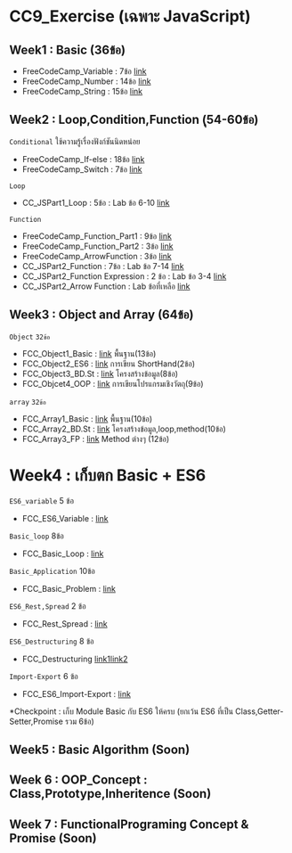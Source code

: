# CC9_Exercise (เฉพาะ JavaScript)


## Week1 : Basic (36ข้อ)

- FreeCodeCamp_Variable : 7ข้อ [link](https://github.com/codecamp-official-thailand/CC9_Exercise/blob/main/FCC_JS1Basic_1_Variable.md)
- FreeCodeCamp_Number : 14ข้อ [link](https://github.com/codecamp-official-thailand/CC9_Exercise/blob/main/FCC_JS1Basic_2_Number.md)
- FreeCodeCamp_String : 15ข้อ [link](https://github.com/codecamp-official-thailand/CC9_Exercise/blob/main/FCC_JS1Basic_3_String.md)


## Week2 : Loop,Condition,Function (ุ54-60ข้อ)

`Conditional` ใช้ความรู้เรื่องฟังก์ชันนิดหน่อย
- FreeCodeCamp_If-else : 18ข้อ [link](https://github.com/codecamp-official-thailand/CC9_Exercise/blob/main/FCC_JS1Basic_6_IfElse.md)
- FreeCodeCamp_Switch  : 7ข้อ [link](https://github.com/codecamp-official-thailand/CC9_Exercise/blob/main/FCC_JS1Basic_7_Switch.md)

`Loop`
- CC_JSPart1_Loop : 5ข้อ : Lab ข้อ 6-10 [link](https://docs.google.com/presentation/d/1cV72x-aXekzFT0OoXy2QXXHeId7D5l_Rq4YKRpu6Jeo/edit#slide=id.ge1100e5366_0_72)

`Function`

- FreeCodeCamp_Function_Part1 : 9ข้อ [link](https://github.com/codecamp-official-thailand/CC9_Exercise/blob/main/FCC_JS1Basic_5_Function.md)
- FreeCodeCamp_Function_Part2 : 3ข้อ [link](https://github.com/codecamp-official-thailand/CC9_Exercise/blob/main/FCC_JS1Basic_8_Function.md)
- FreeCodeCamp_ArrowFunction : 3ข้อ [link](https://github.com/codecamp-official-thailand/CC9_Exercise/blob/main/FCC_JSPart2_ES6_2_Arrow.md)
- CC_JSPart2_Function : 7ข้อ : Lab ข้อ 7-14 [link](https://docs.google.com/presentation/d/1B2hhlHcbdfdjGM_R4tLPgcJmc31wpjPCvgE-jtlkxtE/edit#slide=id.ge1dca10714_0_86)
- CC_JSPart2_Function Expression : 2 ข้อ : Lab ข้อ 3-4 [link](https://docs.google.com/presentation/d/1B2hhlHcbdfdjGM_R4tLPgcJmc31wpjPCvgE-jtlkxtE/edit#slide=id.ge1dca10714_0_224)
- CC_JSPart2_Arrow Function : Lab ข้อที่เหลือ [link](https://docs.google.com/presentation/d/1B2hhlHcbdfdjGM_R4tLPgcJmc31wpjPCvgE-jtlkxtE/edit#slide=id.ge200a3d64b_0_0)


## Week3 : Object and Array (64ข้อ)

`Object` `32ข้อ`
- FCC_Object1_Basic : [link](https://github.com/codecamp-official-thailand/CC9_Exercise/blob/main/FCC_Object1_Basic.md) พื้นฐาน(13ข้อ)
- FCC_Object2_ES6 : [link](https://github.com/codecamp-official-thailand/CC9_Exercise/blob/main/FCC_Object2_Basic.md) การเขียน ShortHand(2ข้อ)
- FCC_Object3_BD.St : [link](https://github.com/codecamp-official-thailand/CC9_Exercise/blob/main/FCC_Object3_BasicData.md) โครงสร้างข้อมูล(8ข้อ)
- FCC_Objcet4_OOP : [link](https://github.com/codecamp-official-thailand/CC9_Exercise/blob/main/FCC_Object4_OOP.md) การเขียนโปรแกรมเชิงวัตถุ(9ข้อ)

`array` `32ข้อ`
- FCC_Array1_Basic : [link](https://github.com/codecamp-official-thailand/CC9_Exercise/blob/main/FCC_Array1_Basic.md) พื้นฐาน(10ข้อ)
- FCC_Array2_BD.St : [link](https://github.com/codecamp-official-thailand/CC9_Exercise/blob/main/FCC_Array2_BasicData.md) โครงสร้างข้อมูล,loop,method(10ข้อ)
- FCC_Array3_FP : [link](https://github.com/codecamp-official-thailand/CC9_Exercise/blob/main/FCC_Array3_FP.md) Method ต่างๆ (12ข้อ)


# Week4 : เก็บตก Basic + ES6
`ES6_variable`  5 ข้อ
- FCC_ES6_Variable : [link](https://github.com/codecamp-official-thailand/CC9_Exercise/blob/main/FCC_JSPart2_ES6_1_DeclareVariable.md)  

`Basic_loop` 8ข้อ
- FCC_Basic_Loop : [link](https://github.com/codecamp-official-thailand/CC9_Exercise/blob/main/FCC_JS1Basic_10_Loop.md)

`Basic_Application` 10ข้อ
- FCC_Basic_Problem : [link](https://github.com/codecamp-official-thailand/CC9_Exercise/blob/main/FCC_JS1Part1_11_Application.md)

`ES6_Rest,Spread` 2 ข้อ
- FCC_Rest_Spread : [link](https://github.com/codecamp-official-thailand/CC9_Exercise/blob/main/FCC_JSPart2_ES6_4_RestSpreadDeStruc.md)

`ES6_Destructuring` 8 ข้อ
- FCC_Destructuring [link1](https://github.com/codecamp-official-thailand/CC9_Exercise/blob/main/FCC_JSPart2_ES6_5_Destructuring.md)[link2](https://github.com/codecamp-official-thailand/CC9_Exercise/blob/main/FCC_BD.St_Destructuring.md)

`Import-Export` 6 ข้อ
- FCC_ES6_Import-Export : [link](https://github.com/codecamp-official-thailand/CC9_Exercise/blob/main/FCC_JSPart2_ES6_7_ImportExport.md)

*Checkpoint : เก็บ Module Basic กับ ES6 ให้ครบ (ยกเว้น ES6 ที่เป็น Class,Getter-Setter,Promise รวม 6ข้อ)
## Week5 : Basic Algorithm (Soon)
## Week 6 : OOP_Concept : Class,Prototype,Inheritence (Soon)
## Week 7 : FunctionalPrograming Concept & Promise (Soon)

